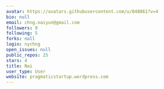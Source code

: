 ```yaml
---
avatar: https://avatars.githubusercontent.com/u/848861?v=4
bio: null
email: chng.naiyun@gmail.com
followers: 9
following: 5
forks: null
login: nychng
open_issues: null
public_repos: 25
stars: 4
title: Nai
user_type: User
website: pragmaticstartup.wordpress.com
---
```

